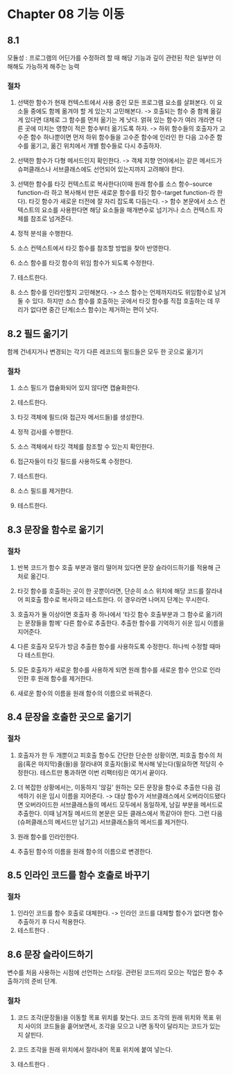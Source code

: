# Chapter 08 기능 이동

## 8.1

모듈성 : 프로그램의 어딘가를 수정하려 할 때 해당 기능과 깊이 관련된 작은 일부만 이해해도 가능하게 해주는 능력

### 절차

1. 선택한 함수가 현재 컨텍스트에서 사용 중인 모든 프로그램 요소를 살펴본다. 이 요소들 중에도 함께 옮겨야 할 게 있는지 고민해본다.
   -> 호출되는 함수 중 함께 옮길 게 있다면 대체로 그 함수를 먼저 옮기는 게 낫다. 얽혀 있는 함수가 여러 개라면 다른 곳에 미치는 영향이 적은 함수부터 옮기도록 하자.
   -> 하위 함수들의 호출자가 고수준 함수 하나뿐이면 먼저 하위 함수들을 고수준 함수에 인라인 한 다음 고수준 함수를 옮기고, 옮긴 위치에서 개별 함수들로 다시 추출하자.

2. 선택한 함수가 다형 메서드인지 확인한다.
   -> 객체 지향 언어에서는 같은 메서드가 슈퍼클래스나 서브클래스에도 선언되어 있는지까지 고려해야 한다.

3. 선택한 함수를 타깃 컨텍스트로 복사한다(이때 원래 함수를 소스 함수-source function-라 하고 복사해서 만든 새로운 함수를 타깃 함수-target function-라 한다). 타깃 함수가 새로운 터전에 잘 자리 잡도록 다듬는다.
   -> 함수 본문에서 소스 컨텍스트의 요소를 사용한다면 해당 요소들을 매개변수로 넘기거나 소스 컨텍스트 자체를 참조로 넘겨준다.

4. 정적 분석을 수행한다.

5. 소스 컨텍스트에서 타깃 함수를 참조할 방법을 찾아 반영한다.

6. 소스 함수를 타깃 함수의 위임 함수가 되도록 수정한다.

7. 테스트한다.

8. 소스 함수를 인라인할지 고민해본다.
   -> 소스 함수는 언제까지라도 위임함수로 남겨둘 수 있다. 하지만 소스 함수를 호출하는 곳에서 타깃 함수를 직접 호출하는 데 무리가 없다면 중간 단계(소스 함수)는 제거하는 편이 낫다.

## 8.2 필드 옮기기

함께 건네지거나 변경되는 각기 다른 레코드의 필드들은 모두 한 곳으로 옮기기

### 절차

1. 소스 필드가 캡슐화되어 있지 않다면 캡슐화한다.

2. 테스트한다.

3. 타깃 객체에 필드(와 접근자 메서드들)를 생성한다.

4. 정적 검사를 수행한다.

5. 소스 객체에서 타깃 객체를 참조할 수 있는지 확인한다.

6. 접근자들이 타깃 필드를 사용하도록 수정한다.

7. 테스트한다.

8. 소스 필드를 제거한다.

9. 테스트한다.

## 8.3 문장을 함수로 옮기기

### 절차

1. 반복 코드가 함수 호출 부분과 멀리 떨어져 있다면 문장 슬라이드하기를 적용해 근처로 옮긴다.

2. 타깃 함수를 호출하는 곳이 한 곳뿐이라면, 단순히 소스 위치에 해당 코드를 잘라내어 피호출 함수로 복사하고 테스트한다. 이 경우라면 나머지 단계는 무시한다.

3. 호출자가 둘 이상이면 호출자 중 하나에서 '타깃 함수 호출부분과 그 함수로 옮기려는 문장들을 함께' 다른 함수로 추출한다. 추출한 함수를 기억하기 쉬운 임시 이름을 지어준다.

4. 다른 호출자 모두가 방금 추출한 함수를 사용하도록 수정한다. 하나씩 수정할 때마다 테스트한다.

5. 모든 호출자가 새로운 함수를 사용하게 되면 원래 함수를 새로운 함수 안으로 인라인한 후 원래 함수를 제거한다.

6. 새로운 함수의 이름을 원래 함수의 이름으로 바꿔준다.

## 8.4 문장을 호출한 곳으로 옮기기

### 절차

1. 호출자가 한 두 개뿐이고 피호출 함수도 간단한 단순한 상황이면, 피호출 함수의 처음(혹은 마지막)줄(들)을 잘라내여 호출자(들)로 복사해 넣는다(필요하면 적당히 수정한다). 테스트만 통과하면 이번 리팩터링은 여기서 끝이다.

2. 더 복잡한 상황에서는, 이동하지 '않길' 원하는 모든 문장을 함수로 추출한 다음 검색하기 쉬운 임시 이름을 지어준다.
   -> 대상 함수가 서브클래스에서 오버라이드됐다면 오버라이드한 서브클래스들의 메서드 모두에서 동일하게, 남길 부분을 메서드로 추출한다. 이때 남겨질 메서드의 본문은 모든 클래스에서 똑같아야 한다. 그런 다음 (슈퍼클래스의 메서드만 남기고) 서브클래스들의 메서드를 제거한다.

3. 원래 함수를 인라인한다.

4. 추출된 함수의 이름을 원래 함수의 이름으로 변경한다.

## 8.5 인라인 코드를 함수 호출로 바꾸기

### 절차

1. 인라인 코드를 함수 호출로 대체한다.
   -> 인라인 코드를 대체할 함수가 없다면 함수추출하기 후 다시 적용한다.
2. 테스트한다 .

## 8.6 문장 슬라이드하기

변수를 처음 사용하는 시점에 선언하는 스타일.
관련된 코드끼리 모으는 작업은 함수 추출하기의 준비 단계.

### 절차

1. 코드 조각(문장들)을 이동할 목표 위치를 찾는다. 코드 조각의 원래 위치와 목표 위치 사이의 코드들을 훝어보면서, 조각을 모으고 나면 동작이 달라지는 코드가 있는지 살핀다.

2. 코드 조각을 원래 위치에서 잘라내어 목표 위치에 붙여 넣는다.

3. 테스트한다 .
